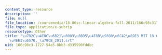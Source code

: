 ```yaml
---
content_type: resource
description: ''
file: null
file_location: /coursemedia/18-06sc-linear-algebra-fall-2011/166c98c3172754a58bb3d335990fddbc_7b2c4e8c6b2180038bd54f8b98986c4289e3_MIT_18.06SC_7ebf60274ee36570-_79cb_2011.vtt
file_type: application/x-subrip
resourcetype: Other
title: "\u7B2C\u4E8C\u6B21\u8003\u8BD5\u4F8B\u9898\u6C42\u89E3_MIT_18.06SC_\u7EBF\u6027\
  \u4EE3\u6570,_\u79CB_2011.srt"
uid: 166c98c3-1727-54a5-8bb3-d335990fddbc
---
```


